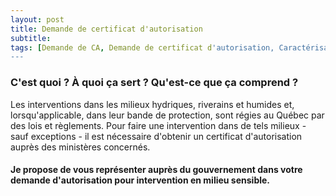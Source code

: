 ```yaml
---
layout: post
title: Demande de certificat d'autorisation
subtitle: 
tags: [Demande de CA, Demande de certificat d'autorisation, Caractérisation écologique, Caractérisation biologique]
---
```


### C'est quoi ? À quoi ça sert ? Qu'est-ce que ça comprend ?


Les interventions dans les milieux hydriques, riverains et humides et, lorsqu'applicable, dans leur bande de protection, sont régies au Québec par des lois et règlements. Pour faire une intervention dans de tels milieux - sauf exceptions - il est nécessaire d'obtenir un certificat d'autorisation auprès des ministères concernés. 

#### Je propose de vous représenter auprès du gouvernement dans votre demande d'autorisation pour intervention en milieu sensible. 
